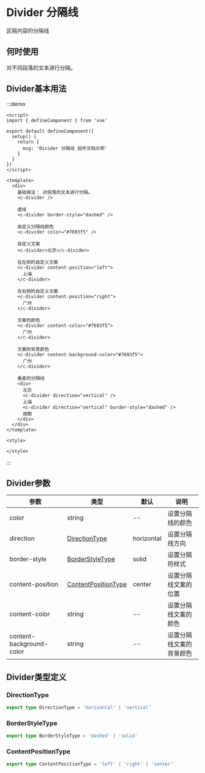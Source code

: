 # Divider 分隔线

区隔内容的分隔线

## 何时使用

对不同段落的文本进行分隔。

## Divider基本用法

:::demo

```vue
<script>
import { defineComponent } from 'vue'

export default defineComponent({
  setup() {
    return {
      msg: 'Divider 分隔线 组件文档示例'
    }
  }
})
</script>

<template>
  <div>
    基础用法： 对段落的文本进行分隔。
    <c-divider />

    虚线
    <c-divider border-style="dashed" />

    自定义分隔线颜色
    <c-divider color="#7693f5" />

    自定义文案
    <c-divider>北京</c-divider>

    在左侧的自定义文案
    <c-divider content-position="left">
      上海
    </c-divider>

    在右侧的自定义文案
    <c-divider content-position="right">
      广州
    </c-divider>

    文案的颜色
    <c-divider content-color="#7693f5">
      广州
    </c-divider>

    文案的背景颜色
    <c-divider content-background-color="#7693f5">
      广州
    </c-divider>

    垂直的分隔线
    <div>
      北京
      <c-divider direction="vertical" />
      上海
      <c-divider direction="vertical" border-style="dashed" />
      成都
    </div>
  </div>
</template>

<style>

</style>
```

:::

## Divider参数

| 参数                     | 类型                                        | 默认       | 说明                     |
| ------------------------ | ------------------------------------------- | ---------- | ------------------------ |
| color                    | string                                      | --         | 设置分隔线的颜色         |
| direction                | [DirectionType](#directiontype)             | horizontal | 设置分隔线方向           |
| border-style             | [BorderStyleType](#borderstyletype)         | solid      | 设置分隔符样式           |
| content-position         | [ContentPositionType](#Contentpositiontype) | center     | 设置分隔线文案的位置     |
| content-color            | string                                      | --         | 设置分隔线文案的颜色     |
| content-background-color | string                                      | --         | 设置分隔线文案的背景颜色 |

## Divider类型定义

### DirectionType

```ts
export type DirectionType = 'horizontal' | 'vertical'
```

### BorderStyleType

```ts
export type BorderStyleType = 'dashed' | 'solid'
```

### ContentPositionType

```ts
export type ContentPositionType = 'left' | 'right' | 'center'
```
